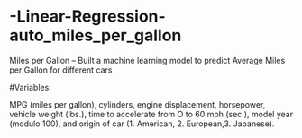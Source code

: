 # -Linear-Regression-auto_miles_per_gallon
Miles per Gallon – Built a machine learning model to predict Average Miles per Gallon for different cars

#Variables:

MPG (miles per gallon), cylinders, engine displacement, horsepower, vehicle weight (lbs.), time to accelerate from O to 60 mph (sec.), model year (modulo 100), and origin of car (1. American, 2. European,3. Japanese).
